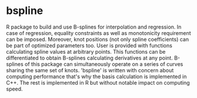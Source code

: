 # bspline

R package to build and use B-splines for interpolation and regression.
  In case of regression, equality constraints as well as monotonicity
  requirement can be imposed. Moreover, 
  knot positions (not only spline coefficients) can be part of 
  optimized parameters too. User is provided with 
  functions calculating spline values at arbitrary points. This 
  functions can be differentiated to obtain B-splines calculating 
  derivatives at any point. B-splines of this package can 
  simultaneously operate on a series of curves sharing the same set of 
  knots. 'bspline' is written with concern about computing 
  performance that's why the basis calculation is implemented in C++.
  The rest is implemented in R but without notable impact on computing speed.

